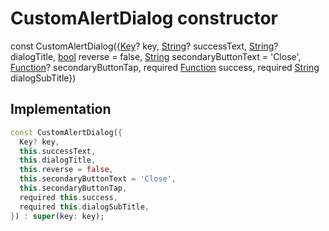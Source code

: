 


# CustomAlertDialog constructor






const
CustomAlertDialog({[Key](https://api.flutter.dev/flutter/foundation/Key-class.html)? key, [String](https://api.flutter.dev/flutter/dart-core/String-class.html)? successText, [String](https://api.flutter.dev/flutter/dart-core/String-class.html)? dialogTitle, [bool](https://api.flutter.dev/flutter/dart-core/bool-class.html) reverse = false, [String](https://api.flutter.dev/flutter/dart-core/String-class.html) secondaryButtonText = 'Close', [Function](https://api.flutter.dev/flutter/dart-core/Function-class.html)? secondaryButtonTap, required [Function](https://api.flutter.dev/flutter/dart-core/Function-class.html) success, required [String](https://api.flutter.dev/flutter/dart-core/String-class.html) dialogSubTitle})





## Implementation

```dart
const CustomAlertDialog({
  Key? key,
  this.successText,
  this.dialogTitle,
  this.reverse = false,
  this.secondaryButtonText = 'Close',
  this.secondaryButtonTap,
  required this.success,
  required this.dialogSubTitle,
}) : super(key: key);
```







